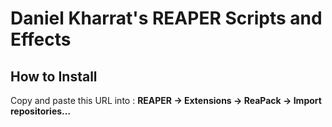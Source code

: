 # Daniel Kharrat's REAPER Scripts and Effects

## How to Install

Copy and paste this URL into :
**REAPER → Extensions → ReaPack → Import repositories…**



